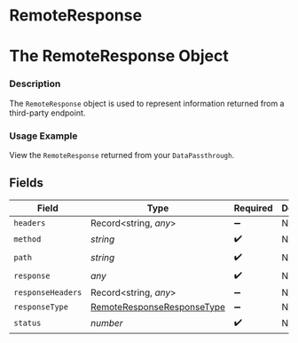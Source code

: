 # RemoteResponse

# The RemoteResponse Object
### Description
The `RemoteResponse` object is used to represent information returned from a third-party endpoint.

### Usage Example
View the `RemoteResponse` returned from your `DataPassthrough`.


## Fields

| Field                                                                           | Type                                                                            | Required                                                                        | Description                                                                     | Example                                                                         |
| ------------------------------------------------------------------------------- | ------------------------------------------------------------------------------- | ------------------------------------------------------------------------------- | ------------------------------------------------------------------------------- | ------------------------------------------------------------------------------- |
| `headers`                                                                       | Record<string, *any*>                                                           | :heavy_minus_sign:                                                              | N/A                                                                             |                                                                                 |
| `method`                                                                        | *string*                                                                        | :heavy_check_mark:                                                              | N/A                                                                             | GET                                                                             |
| `path`                                                                          | *string*                                                                        | :heavy_check_mark:                                                              | N/A                                                                             | /scooters                                                                       |
| `response`                                                                      | *any*                                                                           | :heavy_check_mark:                                                              | N/A                                                                             |                                                                                 |
| `responseHeaders`                                                               | Record<string, *any*>                                                           | :heavy_minus_sign:                                                              | N/A                                                                             |                                                                                 |
| `responseType`                                                                  | [RemoteResponseResponseType](../../models/shared/remoteresponseresponsetype.md) | :heavy_minus_sign:                                                              | N/A                                                                             | JSON                                                                            |
| `status`                                                                        | *number*                                                                        | :heavy_check_mark:                                                              | N/A                                                                             | 200                                                                             |